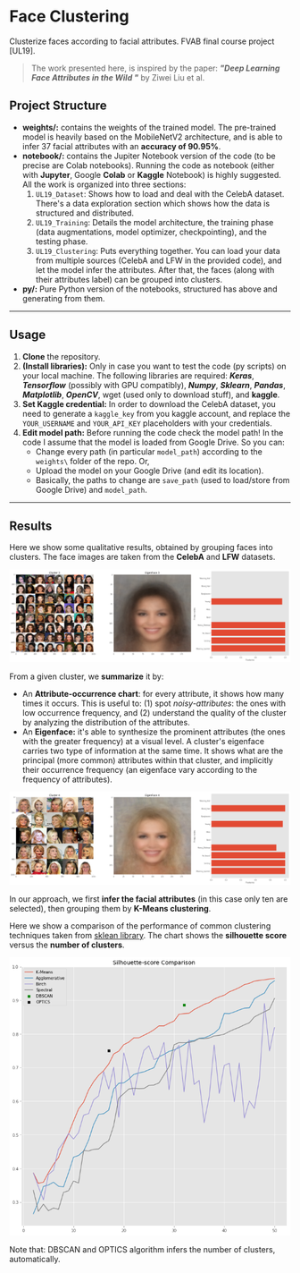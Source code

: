 # Face Clustering
Clusterize faces according to facial attributes. FVAB final course project [UL19]. 

> The work presented here, is inspired by the paper: ***"Deep Learning Face Attributes in the Wild "*** by Ziwei Liu et al.

## Project Structure

* **weights/:** contains the weights of the trained model. The pre-trained model is heavily based on the MobileNetV2 architecture, and is able to infer 37 facial attributes with an **accuracy of 90.95%**.
* **notebook/:** contains the Jupiter Notebook version of the code (to be precise are Colab notebooks). Running the code as notebook (either with **Jupyter**, Google **Colab** or **Kaggle** Notebook) is highly suggested. All the work is organized into three sections:
  1. `UL19_Dataset`: Shows how to load and deal with the CelebA dataset. There's a data exploration section which shows how the data is structured and distributed.
  2. `UL19_Training`: Details the model architecture, the training phase (data augmentations, model optimizer, checkpointing), and the testing phase.
  3. `UL19_Clustering`: Puts everything together. You can load your data from multiple sources (CelebA and LFW in the provided code), and let the model infer the attributes. After that, the faces (along with their attributes label) can be grouped into clusters. 
* **py/:** Pure Python version of the notebooks, structured has above and generating from them.

---

## **Usage**

1. **Clone** the repository.
2. **(Install libraries):** Only in case you want to test the code (py scripts) on your local machine. The following libraries are required: ***Keras***, ***Tensorflow*** (possibly with GPU compatibly), ***Numpy***, ***Sklearn***, ***Pandas***, ***Matplotlib***, ***OpenCV***, wget (used only to download stuff), and **kaggle**.
3. **Set Kaggle credential:** In order to download the CelebA dataset, you need to generate a `kaggle_key` from you kaggle account, and replace the `YOUR_USERNAME` and `YOUR_API_KEY` placeholders with your credentials.
4. **Edit model path:** Before running the code check the model path! In the code I assume that the model is loaded from Google Drive. So you can: 
   * Change every path (in particular `model_path`) according to the `weights\` folder of the repo. Or,
   * Upload the model on your Google Drive (and edit its location).
   * Basically, the paths to change are `save_path` (used to load/store from Google Drive) and `model_path`.

---

## Results

Here we show some qualitative results, obtained by grouping faces into clusters. The face images are taken from the **CelebA** and **LFW** datasets.

![brown_cluster](images/brown_cluster.png)

From a given cluster, we **summarize** it by:

* An **Attribute-occurrence chart**: for every attribute, it shows how many times it occurs. This is useful to: (1) spot *noisy-attributes*: the ones with low occurrence frequency, and (2) understand the quality of the cluster by analyzing the distribution of the attributes. 
* An **Eigenface:** it's able to synthesize the prominent attributes (the ones with the greater frequency) at a visual level. A cluster's eigenface carries two type of information at the same time. It shows what are the principal (more common) attributes within that cluster, and implicitly their occurrence frequency (an eigenface vary according to the frequency of attributes).

![blonde_cluster](images/blonde_cluster.png)

In our approach, we first **infer the facial attributes** (in this case only ten are selected), then grouping them by **K-Means clustering**. 

Here we show a comparison of the performance of common clustering techniques taken from [sklean library](https://scikit-learn.org/stable/modules/clustering.html). The chart shows the **silhouette score** versus the **number of clusters**.

![clustering_comparison](images/clustering_comparison.png)

 Note that: DBSCAN and OPTICS algorithm infers the number of clusters, automatically.